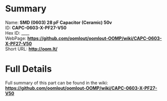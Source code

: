 
Summary
=================
  
Name: __SMD (0603) 28 pF Capacitor (Ceramic) 50v__    
ID: __CAPC-0603-X-PF27-V50__   
Hex ID: ____   
WebPage: __https://github.com/oomlout/oomlout-OOMP/wiki/CAPC-0603-X-PF27-V50__   
Short URL: __http://oom.lt/__   

Full Details
==========================
Full summary of this part can be found in the wiki:   
__https://github.com/oomlout/oomlout-OOMP/wiki/CAPC-0603-X-PF27-V50__    


